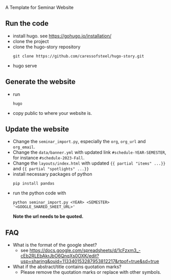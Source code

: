 A Template for Seminar Website

## Run the code
- install hugo. see https://gohugo.io/installation/
- clone the project
- clone the hugo-story repository
  ```
  git clone https://github.com/caressofsteel/hugo-story.git
  ```
- hugo serve

## Generate the website
- run 
  ```
  hugo
  ```
- copy public to where your website is. 

## Update the website
- Change the ``seminar_import.py``, especially the ``org``, ``org_url`` and ``org_email``. 
- Change the ``data/banner.yml`` with updated link ``#schedule-YEAR-SEMESTER``, for instance ``#schedule-2023-Fall``.
- Change the ``layouts/index.html`` with updated ``{{ partial "items" ...}}`` and ``{{ partial "spotlights" ...}}``
- install necessary packages of python
  ```
  pip install pandas
  ```
- run the python code with 
  ```
  python seminar_import.py <YEAR> <SEMESTER> '<GOOGLE_SHARED_SHEET_URL>'
  ```
  **Note the url needs to be quoted.**
## FAQ
- What is the format of the google sheet?
  - see https://docs.google.com/spreadsheets/d/1cFzxm3_-cEb2RLEbAkrJbO6QnqXs0OXK/edit?usp=sharing&ouid=113340153287953812217&rtpof=true&sd=true
- What if the abstract/title contains quotation marks?
  - Please remove the quotation marks or replace with other symbols.
